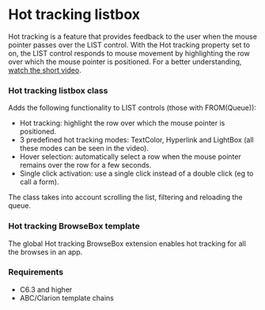 # Hot tracking listbox

Hot tracking is a feature that provides feedback to the user when the mouse pointer passes over the LIST control. With the Hot tracking property set to on, the LIST control responds to mouse movement by highlighting the row over which the mouse pointer is positioned. For a better understanding, [watch the short video](https://clipchamp.com/watch/oScjswue4LD).
  
### Hot tracking listbox class
Adds the following functionality to LIST controls (those with FROM(Queue)):
- Hot tracking: highlight the row over which the mouse pointer is positioned.
- 3 predefined hot tracking modes: TextColor, Hyperlink and LightBox (all these modes can be seen in the video).
- Hover selection: automatically select a row when the mouse pointer remains over the row for a few seconds.
- Single click activation: use a single click instead of a double click (eg to call a form).
  
The class takes into account scrolling the list, filtering and reloading the queue.


### Hot tracking BrowseBox template
The global Hot tracking BrowseBox extension enables hot tracking for all the browses in an app.


### Requirements
- C6.3 and higher
- ABC/Clarion template chains
